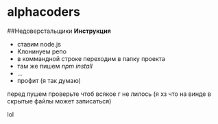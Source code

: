 # alphacoders
##Недоверстальщики
**Инструкция**
-	ставим node.js
-	Клонинуем репо
-	в коммандной строке переходим в папку проекта
-	там же пишем *npm install*
- ...
- профит (я так думаю)

перед пушем проверьте чтоб всякое г не лилось (я хз что на винде в скрытые файлы может записаться)

lol
